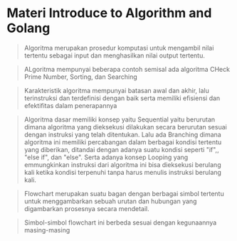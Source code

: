 # Materi Introduce to Algorithm and Golang

> Algoritma merupakan prosedur komputasi untuk mengambil nilai tertentu sebagai input dan menghasilkan nilai output tertentu.

> ALgoritma mempunyai beberapa contoh semisal ada algoritma CHeck Prime Number, Sorting, dan Searching

> Karakteristik algoritma mempunyai batasan awal dan akhir, lalu terinstruksi dan terdefinisi dengan baik serta memiliki efisiensi dan efektifitas dalam penerapannya

> Algoritma dasar memiliki konsep yaitu Sequential yaitu berurutan dimana algoritma yang dieksekusi dilakukan secara berurutan sesuai dengan instruksi yang telah ditentukan. Lalu ada Branching dimana algoritma ini memiliki percabangan dalam berbagai kondisi tertentu yang diberikan, ditandai dengan adanya suatu kondisi seperti "if",, "else if", dan "else". Serta adanya konsep Looping yang emmungkinkan instruksi dari algoritma ini bisa dieksekusi berulang kali ketika kondisi terpenuhi tanpa harus menulis instruksi berulang kali.

> Flowchart merupakan suatu bagan dengan berbagai simbol tertentu untuk menggambarkan sebuah urutan dan hubungan yang digambarkan prosesnya secara mendetail.

> Simbol-simbol flowchart ini berbeda sesuai dengan kegunaannya masing-masing 